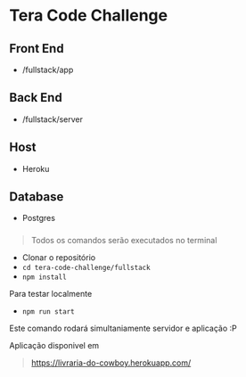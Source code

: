 # Tera Code Challenge

## Front End
- /fullstack/app

## Back End
- /fullstack/server

## Host
- Heroku

## Database
- Postgres


### 
> Todos os comandos serão executados no terminal
- Clonar o repositório
- `cd tera-code-challenge/fullstack`
- `npm install`

Para testar localmente
- `npm run start`

Este comando rodará simultaniamente servidor e aplicação :P


Aplicação disponivel em 
> https://livraria-do-cowboy.herokuapp.com/